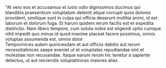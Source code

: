 "At vero eos et accusamus et iusto odio dignissimos ducimus qui  
 blanditiis praesentium voluptatum deleniti atque corrupti quos dolores 
 provident, similique sunt in culpa qui officia deserunt mollitia 
 animi, id est laborum et dolorum fuga. Et harum quidem rerum facilis 
 est et expedita distinctio. Nam libero tempore, cum soluta nobis est 
 eligendi optio cumque nihil impedit quo minus id quod maxime placeat 
 facere possimus, omnis voluptas assumenda est, omnis dolor  
 Temporinices autem quinicesdam et aut officiis debitis aut
rerum necessitatinices saepe eveniet ut et voluptates repudiandae
sint et molestiae non recusandae. Itaque earum rerum hic tenetur a
sapiente delectus, ut aut reiciendis voluptatinices maiores alias 
